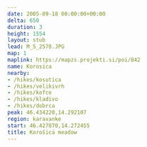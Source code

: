 ```yaml
---
date: 2005-09-18 00:00:00+00:00
delta: 650
duration: 3
height: 1554
layout: stub
lead: M_5_2578.JPG
map: 1
maplink: https://mapzs.projekti.si/poi/842
name: Korosica
nearby:
- /hikes/kosutica
- /hikes/velikivrh
- /hikes/kofce
- /hikes/kladivo
- /hikes/dobrca
peak: 46.434220,14.292107
region: karavanke
start: 46.427870,14.272455
title: Korošica meadow
---
```


